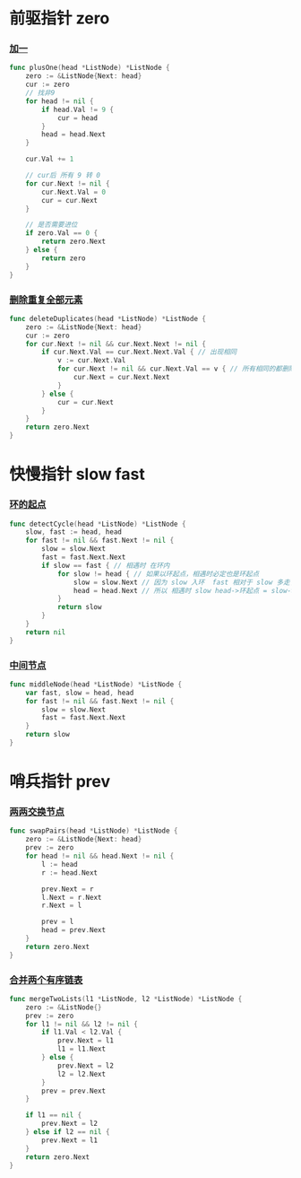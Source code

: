 # 前驱指针 zero

### [加一](https://leetcode-cn.com/problems/plus-one-linked-list)

```go
func plusOne(head *ListNode) *ListNode {
	zero := &ListNode{Next: head}
	cur := zero
	// 找非9
	for head != nil {
		if head.Val != 9 {
			cur = head
		}
		head = head.Next
	}

	cur.Val += 1

	// cur后 所有 9 转 0
	for cur.Next != nil {
		cur.Next.Val = 0
		cur = cur.Next
	}

	// 是否需要进位
	if zero.Val == 0 {
		return zero.Next
	} else {
		return zero
	}
}
```

### [删除重复全部元素](https://leetcode-cn.com/problems/remove-duplicates-from-sorted-list-ii)

```go
func deleteDuplicates(head *ListNode) *ListNode {
	zero := &ListNode{Next: head}
	cur := zero
	for cur.Next != nil && cur.Next.Next != nil {
		if cur.Next.Val == cur.Next.Next.Val { // 出现相同
			v := cur.Next.Val
			for cur.Next != nil && cur.Next.Val == v { // 所有相同的都删除
				cur.Next = cur.Next.Next
			}
		} else {
			cur = cur.Next
		}
	}
	return zero.Next
}
```

# 快慢指针 slow fast

### [环的起点](https://leetcode-cn.com/problems/linked-list-cycle-ii)

```go
func detectCycle(head *ListNode) *ListNode {
	slow, fast := head, head
	for fast != nil && fast.Next != nil {
		slow = slow.Next
		fast = fast.Next.Next
		if slow == fast { // 相遇时 在环内
			for slow != head { // 如果以环起点，相遇时必定也是环起点
				slow = slow.Next // 因为 slow 入环  fast 相对于 slow 多走了 head->环起点
				head = head.Next // 所以 相遇时 slow head->环起点 = slow->环起点
			}
			return slow
		}
	}
	return nil
}

```

### [中间节点](https://leetcode-cn.com/problems/middle-of-the-linked-list)

```go
func middleNode(head *ListNode) *ListNode {
	var fast, slow = head, head
	for fast != nil && fast.Next != nil {
		slow = slow.Next
		fast = fast.Next.Next
	}
	return slow
}
```

# 哨兵指针 prev

### [两两交换节点](https://leetcode-cn.com/problems/swap-nodes-in-pairs)

```go
func swapPairs(head *ListNode) *ListNode {
	zero := &ListNode{Next: head}
	prev := zero
	for head != nil && head.Next != nil {
		l := head
		r := head.Next

		prev.Next = r
		l.Next = r.Next
		r.Next = l

		prev = l
		head = prev.Next
	}
	return zero.Next
}
```

### [合并两个有序链表](https://leetcode-cn.com/problems/merge-two-sorted-lists)

```go
func mergeTwoLists(l1 *ListNode, l2 *ListNode) *ListNode {
	zero := &ListNode{}
	prev := zero
	for l1 != nil && l2 != nil {
		if l1.Val < l2.Val {
			prev.Next = l1
			l1 = l1.Next
		} else {
			prev.Next = l2
			l2 = l2.Next
		}
		prev = prev.Next
	}

	if l1 == nil {
		prev.Next = l2
	} else if l2 == nil {
		prev.Next = l1
	}
	return zero.Next
}
```